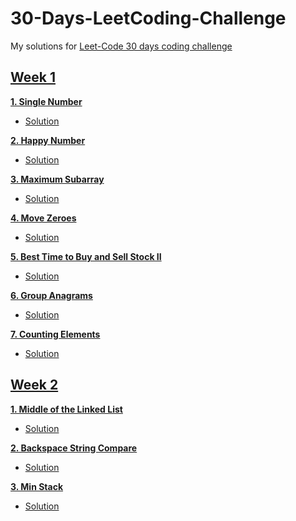 # 30-Days-LeetCoding-Challenge
My solutions for [Leet-Code 30 days coding challenge](https://leetcode.com/explore/challenge/card/30-day-leetcoding-challenge/)


## [Week 1](https://leetcode.com/explore/challenge/card/30-day-leetcoding-challenge/528/week-1/)

[**1. Single Number**](https://leetcode.com/explore/challenge/card/30-day-leetcoding-challenge/528/week-1/3283/)
- [Solution](https://github.com/youssef-kishk/30-Day-LeetCoding-Challenge/blob/master/Week1/Single%20Number.java)

[**2. Happy Number**](https://leetcode.com/explore/challenge/card/30-day-leetcoding-challenge/528/week-1/3284/)
- [Solution](https://github.com/youssef-kishk/30-Day-LeetCoding-Challenge/blob/master/Week1/Happy%20Number.java)

[**3. Maximum Subarray**](https://leetcode.com/explore/challenge/card/30-day-leetcoding-challenge/528/week-1/3285/)
- [Solution](https://github.com/youssef-kishk/30-Day-LeetCoding-Challenge/blob/master/Week1/Maximum%20Subarray.java)

[**4. Move Zeroes**](https://leetcode.com/explore/challenge/card/30-day-leetcoding-challenge/528/week-1/3286/)
- [Solution](https://github.com/youssef-kishk/30-Day-LeetCoding-Challenge/blob/master/Week1/Move%20Zeroes.java)

[**5. Best Time to Buy and Sell Stock II**](https://leetcode.com/explore/challenge/card/30-day-leetcoding-challenge/528/week-1/3287/)
- [Solution](https://github.com/youssef-kishk/30-Day-LeetCoding-Challenge/blob/master/Week1/Best%20Time%20to%20Buy%20and%20Sell%20Stock%20II.java)

[**6. Group Anagrams**](https://leetcode.com/explore/challenge/card/30-day-leetcoding-challenge/528/week-1/3288/)
- [Solution](https://github.com/youssef-kishk/30-Day-LeetCoding-Challenge/blob/master/Week1/Group%20Anagrams.java)

[**7. Counting Elements**](https://leetcode.com/explore/challenge/card/30-day-leetcoding-challenge/528/week-1/3289/)
- [Solution](https://github.com/youssef-kishk/30-Day-LeetCoding-Challenge/blob/master/Week1/Counting%20Elements.java)



## [Week 2](https://leetcode.com/explore/challenge/card/30-day-leetcoding-challenge/529/week-2/)

[**1. Middle of the Linked List**](https://leetcode.com/explore/challenge/card/30-day-leetcoding-challenge/529/week-2/3290/)
- [Solution](https://github.com/youssef-kishk/30-Day-LeetCoding-Challenge/blob/master/Week2/Middle%20of%20the%20Linked%20List.java)

[**2. Backspace String Compare**](https://leetcode.com/explore/challenge/card/30-day-leetcoding-challenge/529/week-2/3291/)
- [Solution](https://github.com/youssef-kishk/30-Day-LeetCoding-Challenge/blob/master/Week2/Backspace%20String%20Compare.java)

[**3. Min Stack**](https://leetcode.com/explore/challenge/card/30-day-leetcoding-challenge/529/week-2/3292/)
- [Solution]()

